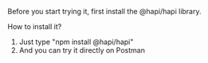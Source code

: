 Before you start trying it, first install the @hapi/hapi library.

How to install it?
1. Just type "npm install @hapi/hapi"
2. And you can try it directly on Postman
